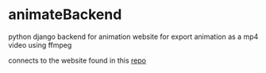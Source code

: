 # animateBackend
python django backend for animation website for export animation as a mp4 video using ffmpeg

connects to the website found in this [repo](https://github.com/shoshanimayan/animate)
